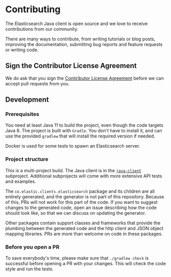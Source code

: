 # Contributing

The Elasticsearch Java client is open source and we love to receive contributions from our community.

There are many ways to contribute, from writing tutorials or blog posts, improving the documentation, submitting bug reports and feature requests or writing code.

## Sign the Contributor License Agreement

We do ask that you sign the [Contiributor License Agreement](https://www.elastic.co/contributor-agreement)
before we can accept pull requests from you.

## Development

### Prerequisites

You need at least Java 11 to build the project, even though the code targets Java 8. The project is built with `Gradle`. You don't have to install it, and can use the provided `gradlew` that will install the required version if needed.

Docker is used for some tests to spawn an Elasticsearch server.

### Project structure

This is a multi-project build. The Java client is in the [`java-client`](./java-client) subproject. Additional subprojects will come with more extensive API tests and examples.

The `co.elastic.clients.elasticsearch` package and its children are all entirely generated, and the generator is not part of this repository. Because of this, PRs will not work for this part of the code. If you want to suggest changes to the generated code, open an issue describing how the code should look like, so that we can discuss on updating the generator.

Other packages contain support classes and frameworks that provide the plumbing between the generated code and the http client and JSON object mapping libraries. PRs are more than welcome on code in these packages.

### Before you open a PR

To save everybody's time, please make sure that `./gradlew check` is successful before opening a PR with your changes. This will check the code style and run the tests.
